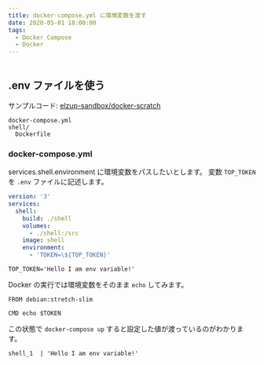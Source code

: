 ```yaml
---
title: docker-compose.yml に環境変数を渡す
date: 2020-05-01 18:00:00
tags:
  - Docker Compose
  - Docker
---
```


```toc

```

## .env ファイルを使う

サンプルコード: [elzup\-sandbox/docker\-scratch](https://github.com/elzup-sandbox/docker-scratch)

```
docker-compose.yml
shell/
  Dockerfile
```

### docker-compose.yml

services.shell.environment に環境変数をパスしたいとします。
変数 `TOP_TOKEN` を `.env` ファイルに記述します。

```yml title=docker-compose.yml
version: '3'
services:
  shell:
    build: ./shell
    volumes:
      - ./shell:/src
    image: shell
    environment:
      - 'TOKEN=\${TOP_TOKEN}'
```

```.env
TOP_TOKEN='Hello I am env variable!'
```

Docker の実行では環境変数をそのまま `echo` してみます。

```:title=Dockerfile
FROM debian:stretch-slim

CMD echo $TOKEN
```

この状態で `docker-compose up` すると設定した値が渡っているのがわかります。

```
shell_1  | 'Hello I am env variable!'
```

